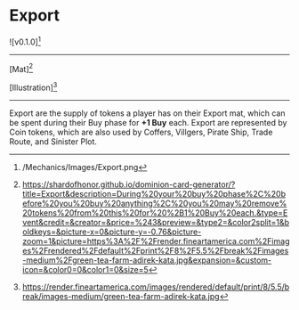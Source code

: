 # Export

![v0.1.0][^v0.1.0]

---

[Mat][^Mat]

[Illustration][^Illustration]

---

Export are the supply of tokens a player has on their Export mat, which can
be spent during their Buy phase for **+1 Buy** each. Export are represented
by Coin tokens, which are also used by Coffers, Villgers, Pirate Ship, Trade
Route, and Sinister Plot.

[^v0.1.0]: /Mechanics/Images/Export.png
[^Mat]: https://shardofhonor.github.io/dominion-card-generator/?title=Export&description=During%20your%20buy%20phase%2C%20before%20you%20buy%20anything%2C%20you%20may%20remove%20tokens%20from%20this%20for%20%2B1%20Buy%20each.&type=Event&credit=&creator=&price=%243&preview=&type2=&color2split=1&boldkeys=&picture-x=0&picture-y=-0.76&picture-zoom=1&picture=https%3A%2F%2Frender.fineartamerica.com%2Fimages%2Frendered%2Fdefault%2Fprint%2F8%2F5.5%2Fbreak%2Fimages-medium%2Fgreen-tea-farm-adirek-kata.jpg&expansion=&custom-icon=&color0=0&color1=0&size=5
[^Illustration]: https://render.fineartamerica.com/images/rendered/default/print/8/5.5/break/images-medium/green-tea-farm-adirek-kata.jpg
